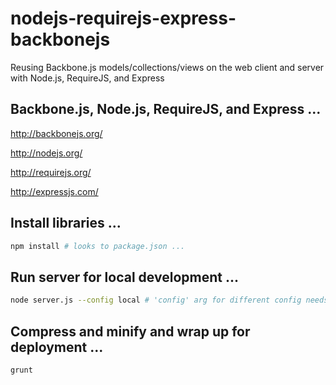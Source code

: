 nodejs-requirejs-express-backbonejs
===================================

Reusing Backbone.js models/collections/views on the web client and server with Node.js, RequireJS, and Express

## Backbone.js, Node.js, RequireJS, and Express ...
http://backbonejs.org/

http://nodejs.org/

http://requirejs.org/

http://expressjs.com/


## Install libraries ...

```bash
npm install # looks to package.json ...
```

## Run server for local development ...

```bash
node server.js --config local # 'config' arg for different config needs ...
```

## Compress and minify and wrap up for deployment ...

```bash
grunt
```